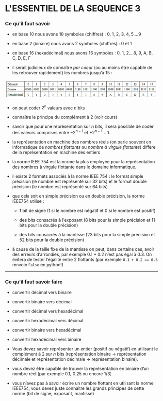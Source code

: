 L'ESSENTIEL DE LA SEQUENCE 3
============================

### Ce qu’il faut savoir

- en base 10 nous avons 10 symboles (chiffres) : 0, 1, 2, 3, 4, 5….9

- en base 2 (binaire) nous avons 2 symboles (chiffres) : 0 et 1

- en base 16 (hexadécimal) nous avons 16 symboles : 0, 1, 2….8, 9, A, B, C, D, E, F

- il serait judicieux de connaître *par coeur* (ou au moins être capable de les retrouver
rapidement) les nombres jusqu’à 15 :  

![Caractères hexadécimaux](img/caracteres_hexa.png)

- on peut coder $2^n$ valeurs avec $n$ bits


- connaître le principe du complément à 2 (voir cours)
- savoir que pour une représentation sur $n$ bits, il sera possible de coder des valeurs comprises entre $-2^{n-1}$ et $+2^{n-1}- 1$.

- la représentation en machine des nombres réels (on parle souvent en informatique
de *nombres flottants* ou *nombre à virgule flottante*) diffère de la représentation en machine des entiers

- la norme IEEE 754 est la norme la plus employée pour la représentation des
nombres à virgule flottante dans le domaine informatique.

- il existe 2 formats associés à la norme IEEE 754 : le format simple précision (le
nombre est représenté sur 32 bits) et le format double précision (le nombre est
représenté sur 64 bits)

- que cela soit en simple précision ou en double précision, la norme IEEE754 utilise :

	- 1 bit de signe (1 si le nombre est négatif et 0 si le nombre est positif)
	
	- des bits consacrés à l'exposant (8 bits pour la simple précision et 11 bits pour la double précision)
	
	- des bits consacrés à la mantisse (23 bits pour la simple précision et 52 bits pour la double précision)
	
- à cause de la taille fixe de la mantisse on peut, dans certains cas, avoir des erreurs d’arrondies, par exemple 0.1 + 0.2 n’est pas égal à 0.3. On évitera de tester l’égalité entre 2 flottants (par exemple `0.1 + 0.2 == 0.3` renvoie `False` en python!)

---

### Ce qu’il faut savoir faire

- convertir décimal vers binaire
- convertir binaire vers décimal
- convertir décimal vers hexadécimal
- convertir hexadécimal vers décimal
- convertir binaire vers hexadécimal
- convertir hexadécimal vers binaire


- Vous devez savoir représenter un entier (positif ou négatif) en utilisant le complément à 2 sur
$n$ bits (représentation binaire $\longrightarrow$ représentation décimale et représentation décimale $\longrightarrow$ représentation binaire).


- vous devez être capable de trouver la représentation en binaire d’un nombre réel (par exemple 0.1, 0.25 ou encore 1/3)
- vous n’avez pas à savoir écrire un nombre flottant en utilisant la norme IEEE754, vous devez juste connaitre les grands principes de cette norme (bit de signe, exposant, mantisse)



```python

```

